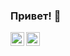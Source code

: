 ### Привет! 👋
<a href="https://t.me/stoubv">
  <img align="left" alt="Valentin's Telegram" width="22px" src="https://cdn.jsdelivr.net/npm/simple-icons@v3/icons/telegram.svg"/>
</a>
<a href="https://www.instagram.com/Valek">
  <img align="left" alt="Valentin's Instagram" width="22px" src="https://cdn.jsdelivr.net/npm/simple-icons@v3/icons/instagram.svg"/>
</a>
<!--
**valentinbuots/valentinbuots** is a ✨ _special_ ✨ repository because its `README.md` (this file) appears on your GitHub profile.

Here are some ideas to get you started:

- 🔭 I’m currently working on ...
- 🌱 I’m currently learning ...
- 👯 I’m looking to collaborate on ...
- 🤔 I’m looking for help with ...
- 💬 Ask me about ...
- 📫 How to reach me: ...
- 😄 Pronouns: ...
- ⚡ Fun fact: ...
-->

